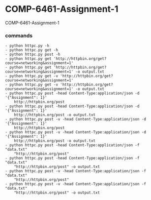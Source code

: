 # COMP-6461-Assignment-1
COMP-6461-Assignment-1

### commands
    - python httpc.py -h
    - python httpc.py get -h
    - python httpc.py post -h
    - python httpc.py get 'http://httpbin.org/get?course=networking&assignment=1'
    - python httpc.py get 'http://httpbin.org/get?course=networking&assignment=1' -o output.txt
    - python httpc.py get -v 'http://httpbin.org/get?course=networking&assignment=1' 
    - python httpc.py get -v 'http://httpbin.org/get?course=networking&assignment=1' -o output.txt
    - python httpc.py post -head Content-Type:application/json -d '{"Assignment": 1}' 
        http://httpbin.org/post
    - python httpc.py post -head Content-Type:application/json -d '{"Assignment": 1}' 
        http://httpbin.org/post -o output.txt
    - python httpc.py post -v -head Content-Type:application/json -d '{"Assignment": 1}' 
        http://httpbin.org/post
    - python httpc.py post -v -head Content-Type:application/json -d '{"Assignment": 1}' 
        http://httpbin.org/post -o output.txt
    - python httpc.py post -head Content-Type:application/json -f "data.txt" 
        "http://httpbin.org/post"
    - python httpc.py post -head Content-Type:application/json -f "data.txt" 
        "http://httpbin.org/post" -o output.txt
    - python httpc.py post -v -head Content-Type:application/json -f "data.txt" 
        "http://httpbin.org/post"
    - python httpc.py post -v -head Content-Type:application/json -f "data.txt" 
        "http://httpbin.org/post" -o output.txt
